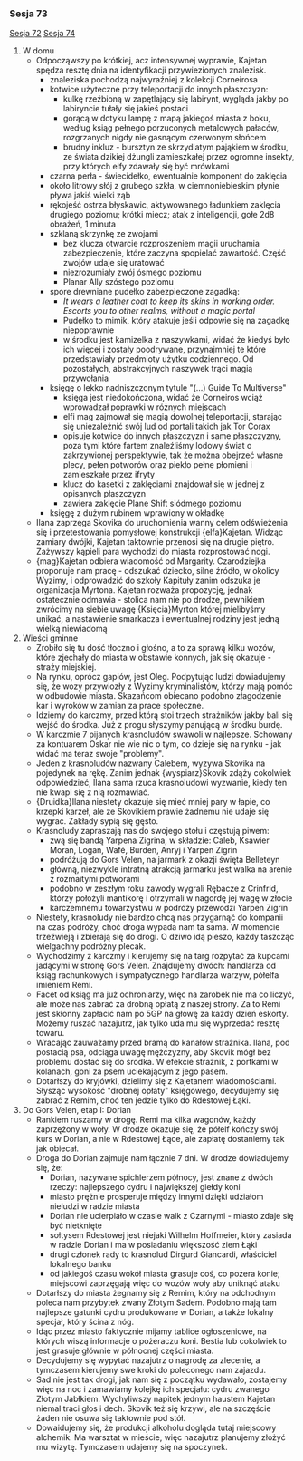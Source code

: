 ### Sesja 73
[Sesja 72](#sesja-72) [Sesja 74](#sesja-74)
1. W domu
    - Odpocząwszy po krótkiej, acz intensywnej wyprawie, Kajetan spędza resztę dnia na identyfikacji przywiezionych znalezisk.
        - znaleziska pochodzą najwyraźniej z kolekcji Corneirosa
        - kotwice użyteczne przy teleportacji do innych płaszczyzn:
            - kulkę rzeźbioną w zapętlający się labirynt, wygląda jakby po labiryncie tułały się jakieś postaci
            - gorącą w dotyku lampę z mapą jakiegoś miasta z boku, według ksiąg pełnego porzuconych metalowych pałaców, rozgrzanych nigdy nie gasnącym czerwonym słońcem
            - brudny inkluz - bursztyn ze skrzydlatym pająkiem w środku, ze świata dzikiej dżungli zamieszkałej przez ogromne insekty, przy których elfy zdawały się być mrówkami
        - czarna perła - świecidełko, ewentualnie komponent do zaklęcia
        - około litrowy słój z grubego szkła, w ciemnoniebieskim płynie pływa jakiś wielki ząb
        - rękojeść ostrza błyskawic, aktywowanego ładunkiem zaklęcia drugiego poziomu; krótki miecz; atak z inteligencji, gołe 2d8 obrażeń, 1 minuta
        - szklaną skrzynkę ze zwojami
            - bez klucza otwarcie rozproszeniem magii uruchamia zabezpieczenie, które zaczyna spopielać zawartość. Część zwojów udaje się uratować
            - niezrozumiały zwój ósmego poziomu
            - Planar Ally szóstego poziomu
        - spore drewniane pudełko zabezpieczone zagadką:
            - _It wears a leather coat to keep its skins in working order. Escorts you to other realms, without a magic portal_
            - Pudełko to mimik, który atakuje jeśli odpowie się na zagadkę niepoprawnie
            - w środku jest kamizelka z naszywkami, widać że kiedyś było ich więcej i zostały poodrywane, przynajmniej te które przedstawiały przedmioty użytku codziennego. Od pozostałych, abstrakcyjnych naszywek trąci magią przywołania
        - księgę o lekko nadniszczonym tytule "(...) Guide To Multiverse"
            - księga jest niedokończona, widać że Corneiros wciąż wprowadzał poprawki w różnych miejscach
            - elfi mag zajmował się magią dowolnej teleportacji, starając się uniezależnić swój lud od portali takich jak Tor Corax
            - opisuje kotwice do innych płaszczyzn i same płaszczyzny, poza tymi które fartem znaleźliśmy lodowy świat o zakrzywionej perspektywie, tak że można obejrzeć własne plecy, pełen potworów oraz piekło pełne płomieni i zamieszkałe przez ifryty
            - klucz do kasetki z zaklęciami znajdował się w jednej z opisanych płaszczyzn
            - zawiera zaklęcie Plane Shift siódmego poziomu
        - księgę z dużym rubinem wprawiony w okładkę
    - Ilana zaprzęga Skovika do uruchomienia wanny celem odświeżenia się i przetestowania pomysłowej konstrukcji {elfa}Kajetan. Widząc zamiary dwójki, Kajetan taktownie przenosi się na drugie piętro. Zażywszy kąpieli para wychodzi do miasta rozprostować nogi.
    - {mag}Kajetan odbiera wiadomość od Margarity. Czarodziejka proponuje nam pracę - odszukać dziecko, silne źródło, w okolicy Wyzimy, i odprowadzić do szkoły Kapituły zanim odszuka je organizacja Myrtona. Kajetan rozważa propozycję, jednak ostatecznie odmawia - stolica nam nie po drodze, pewnikiem zwrócimy na siebie uwagę {Księcia}Myrton której mielibyśmy unikać, a nastawienie smarkacza i ewentualnej rodziny jest jedną wielką niewiadomą
2. Wieści gminne
    - Zrobiło się tu dość tłoczno i głośno, a to za sprawą kilku wozów, które zjechały do miasta w obstawie konnych, jak się okazuje - straży miejskiej.
    - Na rynku, oprócz gapiów, jest Oleg. Podpytując ludzi dowiadujemy się, że wozy przywiozły z Wyzimy kryminalistów, którzy mają pomóc w odbudowie miasta. Skazańcom obiecano podobno złagodzenie kar i wyroków w zamian za prace społeczne.
    - Idziemy do karczmy, przed którą stoi trzech strażników jakby bali się wejść do środka. Już z progu słyszymy panującą w środku burdę.
    - W karczmie 7 pijanych krasnoludów swawoli w najlepsze. Schowany za kontuarem Oskar nie wie nic o tym, co dzieje się na rynku - jak widać ma teraz swoje "problemy".
    - Jeden z krasnoludów nazwany Calebem, wyzywa Skovika na pojedynek na rękę. Zanim jednak {wyspiarz}Skovik zdąży cokolwiek odpowiedzieć, Ilana sama rzuca krasnoludowi wyzwanie, kiedy ten nie kwapi się z nią rozmawiać.
    - {Druidka}Ilana niestety okazuje się mieć mniej pary w łapie, co krzepki karzeł, ale ze Skovikiem prawie żadnemu nie udaje się wygrać. Zakłady sypią się gęsto.
    - Krasnoludy zapraszają nas do swojego stołu i częstują piwem:
        - zwą się bandą Yarpena Zigrina, w składzie: Caleb, Ksawier Moran, Logan, Wafé, Burden, Anryj i Yarpen Zigrin
        - podróżują do Gors Velen, na jarmark z okazji święta Belleteyn
        - główną, niezwykle intratną atrakcją jarmarku jest walka na arenie z rozmaitymi potworami
        - podobno w zeszłym roku zawody wygrali Rębacze z Crinfrid, którzy położyli mantikorę i otrzymali w nagordę jej wagę w złocie
        - karczemnemu towarzystwu w podróży przewodzi Yarpen Zigrin
    - Niestety, krasnoludy nie bardzo chcą nas przygarnąć do kompanii na czas podróży, choć droga wypada nam ta sama. W momencie trzeźwieją i zbierają się do drogi. O dziwo idą pieszo, każdy taszcząc wielgachny podróżny plecak.
    - Wychodzimy z karczmy i kierujemy się na targ rozpytać za kupcami jadącymi w stronę Gors Velen. Znajdujemy dwóch: handlarza od ksiąg rachunkowych i sympatycznego handlarza warzyw, półelfa imieniem Remi.
    - Facet od ksiąg ma już ochroniarzy, więc na zarobek nie ma co liczyć, ale może nas zabrać za drobną opłatą z naszej strony. Za to Remi jest skłonny zapłacić nam po 5GP na głowę za każdy dzień eskorty. Możemy ruszać nazajutrz, jak tylko uda mu się wyprzedać resztę towaru.
    - Wracając zauważamy przed bramą do kanałów strażnika. Ilana, pod postacią psa, odciąga uwagę mężczyzny, aby Skovik mógł bez problemu dostać się do środka. W efekcie strażnik, z portkami w kolanach, goni za psem uciekającym z jego pasem.
    - Dotarłszy do kryjówki, dzielimy się z Kajetanem wiadomościami. Słysząc wysokość "drobnej opłaty" księgowego, decydujemy się zabrać z Remim, choć ten jedzie tylko do Rdestowej Łąki.
3. Do Gors Velen, etap I: Dorian
    - Rankiem ruszamy w drogę. Remi ma kilka wagonów, każdy zaprzężony w woły. W drodze okazuje się, że półelf kończy swój kurs w Dorian, a nie w Rdestowej Łące, ale zapłatę dostaniemy tak jak obiecał.
    - Droga do Dorian zajmuje nam łącznie 7 dni. W drodze dowiadujemy się, że:
        - Dorian, nazywane spichlerzem północy, jest znane z dwóch rzeczy: najlepszego cydru i największej giełdy koni
        - miasto prężnie prosperuje między innymi dzięki udziałom nieludzi w radzie miasta
        - Dorian nie ucierpiało w czasie walk z Czarnymi - miasto zdaje się być nietknięte
        - sołtysem Rdestowej jest niejaki Wilhelm Hoffmeier, który zasiada w radzie Dorian i ma w posiadaniu większość ziem Łąki
        - drugi członek rady to krasnolud Dirgurd Giancardi, właściciel lokalnego banku
        - od jakiegoś czasu wokół miasta grasuje coś, co pożera konie; miejscowi zaprzęgają więc do wozów woły aby uniknąć ataku
    - Dotarłszy do miasta żegnamy się z Remim, który na odchodnym poleca nam przybytek zwany Złotym Sadem. Podobno mają tam najlepsze gatunki cydru produkowane w Dorian, a także lokalny specjał, który ścina z nóg.
    - Idąc przez miasto faktycznie mijamy tablice ogłoszeniowe, na których wiszą informacje o pożeraczu koni. Bestia lub cokolwiek to jest grasuje głównie w północnej części miasta.
    - Decydujemy się wypytać nazajutrz o nagrodę za zlecenie, a tymczasem kierujemy swe kroki do poleconego nam zajazdu.
    - Sad nie jest tak drogi, jak nam się z początku wydawało, zostajemy więc na noc i zamawiamy kolejkę ich specjału: cydru zwanego Złotym Jabłkiem. Wychyliwszy napitek jednym haustem Kajetan niemal traci głos i dech. Skovik też się krzywi, ale na szczęście żaden nie osuwa się taktownie pod stół.
    - Dowaidujemy się, że produkcji alkoholu dogląda tutaj miejscowy alchemik. Ma warsztat w mieście, więc nazajutrz planujemy złożyć mu wizytę. Tymczasem udajemy się na spoczynek.
